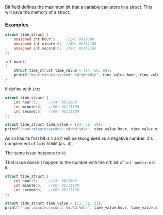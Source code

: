 Bit field defines the maximum bit that a variable can store in a struct. This will save the memory of a struct.

### Examples

```c
struct time_struct {
    unsigned int hour:5; 	//24: 0b11000
    unsigned int minute:6;	//60: 0b111100
	unsigned int second:6;	//60: 0b111100
};

int main()
{  
    struct time_struct time_value = {24, 60, 60};
	printf("hour:minute:second: %d:%d:%d\n", time_value.hour, time_value.minute, time_value.second);//hour:minute:second: 24:60:60
}
```

If define with ``int``:

```c
struct time_struct {
    int hour:5; 	//24: 0b11000
    int minute:6;	//60: 0b111100
	int second:6;	//60: 0b111100
};

struct time_struct time_value = {24, 59, 59};
printf("hour:minute:second: %d:%d:%d\n", time_value.hour, time_value.minute, time_value.second);//hour:minute:second: -8:-5:-5
```

As ``24`` has its first bit is ``1`` so it will be recognised as a negative number. 2's complement of ``24`` is ``01000`` (as ``-8``).

The same issue happens to ``60``

That issue doesn't happen to the number with the nth bit of ``int number:n`` is ``0``.

```c
struct time_struct {
    int hour:5; 	//24: 0b11000
    int minute:6;	//60: 0b111100
	int second:6;	//60: 0b111100
};

struct time_struct time_value = {11, 31, 31};
printf("hour:minute:second: %d:%d:%d\n", time_value.hour, time_value.minute, time_value.second);//hour:minute:second: 11:31:31
```